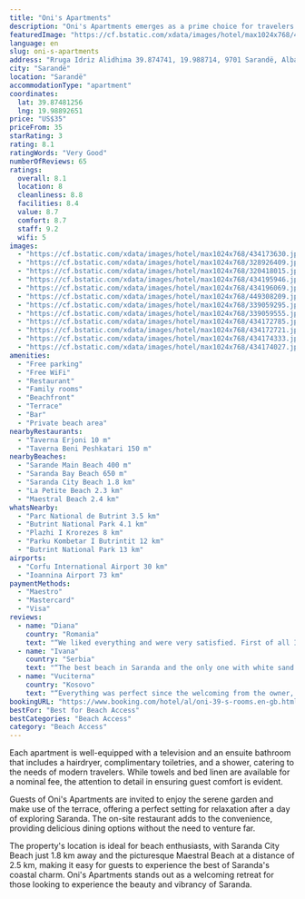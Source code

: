 ```yaml
---
title: "Oni's Apartments"
description: "Oni's Apartments emerges as a prime choice for travelers seeking comfort and convenience in Saranda, located just a short 400-meter stroll from the main beach."
featuredImage: "https://cf.bstatic.com/xdata/images/hotel/max1024x768/434173630.jpg?k=962ef1bdbaf18f732cafc4d2b8ad161dada5621c102cfb1ed94b5d1018f19a6a&o=&hp=1"
language: en
slug: oni-s-apartments
address: "Rruga Idriz Alidhima 39.874741, 19.988714, 9701 Sarandë, Albania"
city: "Sarandë"
location: "Sarandë"
accommodationType: "apartment"
coordinates:
  lat: 39.87481256
  lng: 19.98892651
price: "US$35"
priceFrom: 35
starRating: 3
rating: 8.1
ratingWords: "Very Good"
numberOfReviews: 65
ratings:
  overall: 8.1
  location: 8
  cleanliness: 8.8
  facilities: 8.4
  value: 8.7
  comfort: 8.7
  staff: 9.2
  wifi: 5
images:
  - "https://cf.bstatic.com/xdata/images/hotel/max1024x768/434173630.jpg?k=962ef1bdbaf18f732cafc4d2b8ad161dada5621c102cfb1ed94b5d1018f19a6a&o=&hp=1"
  - "https://cf.bstatic.com/xdata/images/hotel/max1024x768/328926409.jpg?k=1a38ac974166e0b481d9ead1798a66fb9417dea2cdc9f944474dcb349089bb0e&o=&hp=1"
  - "https://cf.bstatic.com/xdata/images/hotel/max1024x768/320418015.jpg?k=e74f31c5ba17714ac9f2394830b52578d8e04f76e0229b3d39fe40ada7631d74&o=&hp=1"
  - "https://cf.bstatic.com/xdata/images/hotel/max1024x768/434195946.jpg?k=62959dc8282c33389c3f9c4cb976950c712482a866fb3b3f8f4d6b974a07d011&o=&hp=1"
  - "https://cf.bstatic.com/xdata/images/hotel/max1024x768/434196069.jpg?k=afb06167aba61c3c9068ce34c1ec83bc31008cc778b666067d8ce566a642686b&o=&hp=1"
  - "https://cf.bstatic.com/xdata/images/hotel/max1024x768/449308209.jpg?k=94a778e124fc34414e5bdf37446ee1f9dd11fa107cb654c1d54dce529a69ebd1&o=&hp=1"
  - "https://cf.bstatic.com/xdata/images/hotel/max1024x768/339059295.jpg?k=aed187c5d7cfc50c012ef93c07834e69e429dda8b2763bd2e7f54f42a61d1bbe&o=&hp=1"
  - "https://cf.bstatic.com/xdata/images/hotel/max1024x768/339059555.jpg?k=e65610926a0ccfed3e3fe4669ca99f988ff64c447cb3acd0b8f6d09b738dbb10&o=&hp=1"
  - "https://cf.bstatic.com/xdata/images/hotel/max1024x768/434172785.jpg?k=6f9b585bb0dc37bb7afbdc7318f07934e8a6135bd5878033d98d37e9cd5c99c6&o=&hp=1"
  - "https://cf.bstatic.com/xdata/images/hotel/max1024x768/434172721.jpg?k=cab81dd42e70a50c8da27798a58b933692c806175c2297e5d0d648ab308747b4&o=&hp=1"
  - "https://cf.bstatic.com/xdata/images/hotel/max1024x768/434174333.jpg?k=2ef39ecab33d853cd8cd98e002ee76b489d06d34e6d195fc2002bc1439d15d46&o=&hp=1"
  - "https://cf.bstatic.com/xdata/images/hotel/max1024x768/434174027.jpg?k=d626476746977ad5ba03e65c3f2ec5b9ec0cfbf9f32633df30f1b654116855da&o=&hp=1"
amenities:
  - "Free parking"
  - "Free WiFi"
  - "Restaurant"
  - "Family rooms"
  - "Beachfront"
  - "Terrace"
  - "Bar"
  - "Private beach area"
nearbyRestaurants:
  - "Taverna Erjoni 10 m"
  - "Taverna Beni Peshkatari 150 m"
nearbyBeaches:
  - "Sarande Main Beach 400 m"
  - "Saranda Bay Beach 650 m"
  - "Saranda City Beach 1.8 km"
  - "La Petite Beach 2.3 km"
  - "Maestral Beach 2.4 km"
whatsNearby:
  - "Parc National de Butrint 3.5 km"
  - "Butrint National Park 4.1 km"
  - "Plazhi I Krorezes 8 km"
  - "Parku Kombetar I Butrintit 12 km"
  - "Butrint National Park 13 km"
airports:
  - "Corfu International Airport 30 km"
  - "Ioannina Airport 73 km"
paymentMethods:
  - "Maestro"
  - "Mastercard"
  - "Visa"
reviews:
  - name: "Diana"
    country: "Romania"
    text: "“We liked everything and were very satisfied. First of all I would like to say that the host is very kind and willing to help you with anything you need. Everything is very clean. The room was cleaned very often and the sheets and towels were...”"
  - name: "Ivana"
    country: "Serbia"
    text: "“The best beach in Saranda and the only one with white sand and blue water is about 500m from the property, at Mucobega hotel and it's really nice to see. The owner's Taverna is less than 50m far, where we got a bottle of wine for present. The...”"
  - name: "Vuciterna"
    country: "Kosovo"
    text: "“Everything was perfect since the welcoming from the owner, Eda. She was very kind and helpful even though we stayed only one night, but we'll come back for sure there.”"
bookingURL: "https://www.booking.com/hotel/al/oni-39-s-rooms.en-gb.html?aid=8035640"
bestFor: "Best for Beach Access"
bestCategories: "Beach Access"
category: "Beach Access"
---
```


Each apartment is well-equipped with a television and an ensuite bathroom that includes a hairdryer, complimentary toiletries, and a shower, catering to the needs of modern travelers. While towels and bed linen are available for a nominal fee, the attention to detail in ensuring guest comfort is evident.

Guests of Oni's Apartments are invited to enjoy the serene garden and make use of the terrace, offering a perfect setting for relaxation after a day of exploring Saranda. The on-site restaurant adds to the convenience, providing delicious dining options without the need to venture far.

The property's location is ideal for beach enthusiasts, with Saranda City Beach just 1.8 km away and the picturesque Maestral Beach at a distance of 2.5 km, making it easy for guests to experience the best of Saranda's coastal charm. Oni's Apartments stands out as a welcoming retreat for those looking to experience the beauty and vibrancy of Saranda.